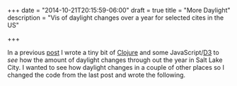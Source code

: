 +++
date = "2014-10-21T20:15:59-06:00"
draft = true
title = "More Daylight"
description = "Vis of daylight changes over a year for selected cites in the US"

+++

In a previous [post](../daylight) I wrote a tiny bit of 
[Clojure](http://clojure.org) and some JavaScript/[D3](http://d3js.org) to 
*see* how the amount of daylight changes through out the year in Salt Lake City.
I wanted to see how daylight changes in a couple of other places so I changed
the code from the last post and wrote the following.


<p id="vis"></p>
<link rel="stylesheet" type="text/css" href="/more-daylight/style.css">
<script type="text/javascript" src="/js/d3.min.js"></script>
<script type="text/javascript" src="/js/underscore.min.js"></script>
<script type="text/javascript" src="/more-daylight/vis.js"></script>


<script type="text/javascript" src="https://gist.github.com/mtbkapp/9bb0dab4f1a3f38f533f.js"></script>

